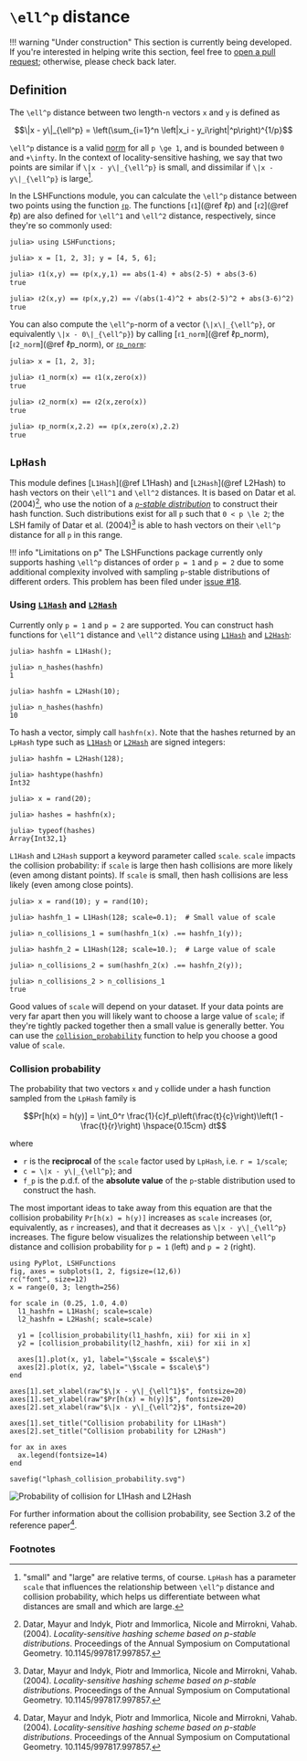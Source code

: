 # ``\ell^p`` distance

!!! warning "Under construction"
    This section is currently being developed. If you're interested in helping write this section, feel free to [open a pull request](https://github.com/kernelmethod/LSHFunctions.jl/pulls); otherwise, please check back later.

## Definition
The ``\ell^p`` distance between two length-``n`` vectors ``x`` and ``y`` is defined as

```math
\|x - y\|_{\ell^p} = \left(\sum_{i=1}^n \left|x_i - y_i\right|^p\right)^{1/p}
```

``\ell^p`` distance is a valid [norm](https://en.wikipedia.org/wiki/Norm_(mathematics)) for all ``p \ge 1``, and is bounded between ``0`` and ``+\infty``. In the context of locality-sensitive hashing, we say that two points are similar if ``\|x - y\|_{\ell^p}`` is small, and dissimilar if ``\|x - y\|_{\ell^p}`` is large[^1].

In the LSHFunctions module, you can calculate the ``\ell^p`` distance between two points using the function [`ℓp`](@ref). The functions [`ℓ1`](@ref ℓp) and [`ℓ2`](@ref ℓp) are also defined for ``\ell^1`` and ``\ell^2`` distance, respectively, since they're so commonly used:

```jldoctest
julia> using LSHFunctions;

julia> x = [1, 2, 3]; y = [4, 5, 6];

julia> ℓ1(x,y) == ℓp(x,y,1) == abs(1-4) + abs(2-5) + abs(3-6)
true

julia> ℓ2(x,y) == ℓp(x,y,2) == √(abs(1-4)^2 + abs(2-5)^2 + abs(3-6)^2)
true
```

You can also compute the ``\ell^p``-norm of a vector (``\|x\|_{\ell^p}``, or equivalently ``\|x - 0\|_{\ell^p}``) by calling [`ℓ1_norm`](@ref ℓp_norm), [`ℓ2_norm`](@ref ℓp_norm), or [`ℓp_norm`](@ref):

```jldoctest; setup = :(using LSHFunctions)
julia> x = [1, 2, 3];

julia> ℓ1_norm(x) == ℓ1(x,zero(x))
true

julia> ℓ2_norm(x) == ℓ2(x,zero(x))
true

julia> ℓp_norm(x,2.2) == ℓp(x,zero(x),2.2)
true
```

## `LpHash`
This module defines [`L1Hash`](@ref L1Hash) and [`L2Hash`](@ref L2Hash) to hash vectors on their ``\ell^1`` and ``\ell^2`` distances. It is based on Datar et al. (2004)[^Datar04], who use the notion of a [*``p``-stable distribution*](https://en.wikipedia.org/wiki/Stable_distribution) to construct their hash function. Such distributions exist for all ``p`` such that ``0 < p \le 2``; the LSH family of Datar et al. (2004)[^Datar04] is able to hash vectors on their ``\ell^p`` distance for all ``p`` in this range.

!!! info "Limitations on p"
    The LSHFunctions package currently only supports hashing ``\ell^p`` distances of order ``p = 1`` and ``p = 2`` due to some additional complexity involved with sampling ``p``-stable distributions of different orders. This problem has been filed under [issue #18](https://github.com/kernelmethod/LSHFunctions.jl/issues/18).

### Using [`L1Hash`](@ref) and [`L2Hash`](@ref)
Currently only ``p = 1`` and ``p = 2`` are supported. You can construct hash functions for ``\ell^1`` distance and ``\ell^2`` distance using [`L1Hash`](@ref) and [`L2Hash`](@ref):

```jldoctest; setup = :(using LSHFunctions)
julia> hashfn = L1Hash();

julia> n_hashes(hashfn)
1

julia> hashfn = L2Hash(10);

julia> n_hashes(hashfn)
10
```

To hash a vector, simply call `hashfn(x)`. Note that the hashes returned by an `LpHash` type such as [`L1Hash`](@ref) or [`L2Hash`](@ref) are signed integers:

```jldoctest; setup = :(using LSHFunctions)
julia> hashfn = L2Hash(128);

julia> hashtype(hashfn)
Int32

julia> x = rand(20);

julia> hashes = hashfn(x);

julia> typeof(hashes)
Array{Int32,1}
```

`L1Hash` and `L2Hash` support a keyword parameter called `scale`. `scale` impacts the collision probability: if `scale` is large then hash collisions are more likely (even among distant points). If `scale` is small, then hash collisions are less likely (even among close points).

```jldoctest; setup = :(using LSHFunctions, Random; Random.seed!(0))
julia> x = rand(10); y = rand(10);

julia> hashfn_1 = L1Hash(128; scale=0.1);  # Small value of scale

julia> n_collisions_1 = sum(hashfn_1(x) .== hashfn_1(y));

julia> hashfn_2 = L1Hash(128; scale=10.);  # Large value of scale

julia> n_collisions_2 = sum(hashfn_2(x) .== hashfn_2(y));

julia> n_collisions_2 > n_collisions_1
true
```

Good values of `scale` will depend on your dataset. If your data points are very far apart then you will likely want to choose a large value of `scale`; if they're tightly packed together then a small value is generally better. You can use the [`collision_probability`](@ref) function to help you choose a good value of `scale`.

### Collision probability
The probability that two vectors ``x`` and ``y`` collide under a hash function sampled from the `LpHash` family is

```math
Pr[h(x) = h(y)] = \int_0^r \frac{1}{c}f_p\left(\frac{t}{c}\right)\left(1 - \frac{t}{r}\right) \hspace{0.15cm} dt
```

where

- ``r`` is the **reciprocal** of the `scale` factor used by `LpHash`, i.e. `r = 1/scale`;
- ``c = \|x - y\|_{\ell^p}``; and
- ``f_p`` is the p.d.f. of the **absolute value** of the ``p``-stable distribution used to construct the hash.

The most important ideas to take away from this equation are that the collision probability ``Pr[h(x) = h(y)]`` increases as `scale` increases (or, equivalently, as ``r`` increases), and that it decreases as ``\|x - y\|_{\ell^p}`` increases. The figure below visualizes the relationship between ``\ell^p`` distance and collision probability for ``p = 1`` (left) and ``p = 2`` (right).

```@eval
using PyPlot, LSHFunctions
fig, axes = subplots(1, 2, figsize=(12,6))
rc("font", size=12)
x = range(0, 3; length=256)

for scale in (0.25, 1.0, 4.0)
  l1_hashfn = L1Hash(; scale=scale)
  l2_hashfn = L2Hash(; scale=scale)

  y1 = [collision_probability(l1_hashfn, xii) for xii in x]
  y2 = [collision_probability(l2_hashfn, xii) for xii in x]

  axes[1].plot(x, y1, label="\$scale = $scale\$")
  axes[2].plot(x, y2, label="\$scale = $scale\$")
end

axes[1].set_xlabel(raw"$\|x - y\|_{\ell^1}$", fontsize=20)
axes[1].set_ylabel(raw"$Pr[h(x) = h(y)]$", fontsize=20)
axes[2].set_xlabel(raw"$\|x - y\|_{\ell^2}$", fontsize=20)

axes[1].set_title("Collision probability for L1Hash")
axes[2].set_title("Collision probability for L2Hash")

for ax in axes
  ax.legend(fontsize=14)
end

savefig("lphash_collision_probability.svg")
```

![Probability of collision for L1Hash and L2Hash](lphash_collision_probability.svg)

For further information about the collision probability, see Section 3.2 of the reference paper[^Datar04].

### Footnotes

[^1]: "small" and "large" are relative terms, of course. `LpHash` has a parameter `scale` that influences the relationship between ``\ell^p`` distance and collision probability, which helps us differentiate between what distances are small and which are large.

[^Datar04]: Datar, Mayur and Indyk, Piotr and Immorlica, Nicole and Mirrokni, Vahab. (2004). *Locality-sensitive hashing scheme based on p-stable distributions*. Proceedings of the Annual Symposium on Computational Geometry. 10.1145/997817.997857.


